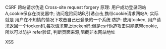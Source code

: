 CSRF 跨站请求伪造 Cross-site request forgery
    原理:
        用户成功登录网站A,cookie保存在浏览器中;
        访问危险网站B,引诱点击,携带cookie请求网站A;
        实际就是 用户在不知情的情况下攻击自己已登录的一个系统
    防护:
        使用tocken,  用户请求返回一个tocken码,每次请求带上tocken码;但是csrf伪造攻击只能携带cookie,所以可以防护
        refer验证,  判断页面来源,阻截非本网站地址

XSS 